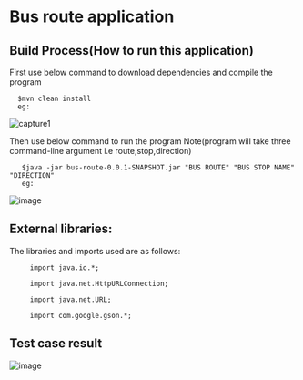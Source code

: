 # Bus route application


## Build Process(How to run this application)

First use below command to download dependencies and compile the program
      
      $mvn clean install
      eg:
![capture1](https://user-images.githubusercontent.com/25560217/49988433-ab605b80-ff9c-11e8-8b4f-989d5bfaa9f4.JPG) 
      
Then use below command to run the program
       Note(program will take three command-line argument i.e route,stop,direction)

       $java -jar bus-route-0.0.1-SNAPSHOT.jar "BUS ROUTE" "BUS STOP NAME" "DIRECTION"
       eg:
![image](https://user-images.githubusercontent.com/25560217/49987996-52dc8e80-ff9b-11e8-8640-b9cdf1d52092.png)

## External libraries:

The libraries and imports used are as follows: 

         import java.io.*;

         import java.net.HttpURLConnection;

         import java.net.URL;

         import com.google.gson.*;

## Test case result

![image](https://user-images.githubusercontent.com/25560217/50099349-e7691a00-0243-11e9-9f35-ae41a51dbe81.png)

         
        
